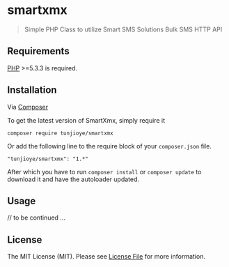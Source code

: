 # smartxmx
> Simple PHP Class to utilize Smart SMS Solutions Bulk SMS HTTP API


## Requirements
[PHP](https://php.net) >=5.3.3 is required.

## Installation
Via [Composer](https://getcomposer.org)

To get the latest version of SmartXmx, simply require it

```
composer require tunjioye/smartxmx
```

Or add the following line to the require block of your `composer.json` file.

```
"tunjioye/smartxmx": "1.*"
```

After which you have to run `composer install` or `composer update` to download it and have the autoloader updated.


## Usage
// to be continued ...

## License
The MIT License (MIT). Please see [License File](LICENSE) for more information.
